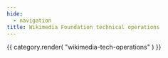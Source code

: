 ```yaml
---
hide:
  - navigation
title: Wikimedia Foundation technical operations
---
```

{{ category.render( "wikimedia-tech-operations" ) }}
